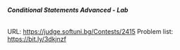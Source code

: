 ###### **Conditional Statements Advanced - Lab**
URL: https://judge.softuni.bg/Contests/2415
Problem list: https://bit.ly/3dkjnzf
